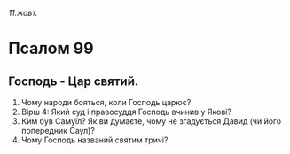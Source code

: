 
_11.жовт._

# Псалом 99

## Господь - Цар святий.
1. Чому народи бояться, коли Господь царює?
2. Вірш 4: Який суд і правосуддя Господь вчинив у Якові?
3. Ким був Самуїл? Як ви думаєте, чому не згадується Давид (чи його попередник Саул)?
4. Чому Господь названий святим тричі?
